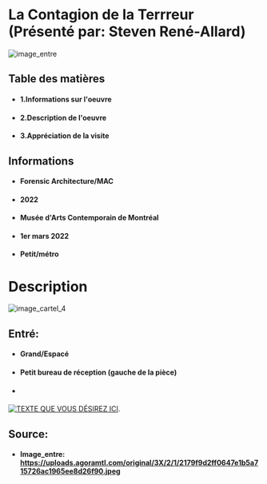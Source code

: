 # La Contagion de la Terrreur (Présenté par: Steven René-Allard)
![image_entre](https://uploads.agoramtl.com/original/3X/2/1/2179f9d2ff0647e1b5a715726ac1965ee8d26f90.jpeg)

## Table des matières
* #### 1.Informations sur l'oeuvre
* #### 2.Description de l'oeuvre
* #### 3.Appréciation de la visite

## Informations
* #### Forensic Architecture/MAC
* #### 2022
* #### Musée d'Arts Contemporain de Montréal
* #### 1er mars 2022
* #### Petit/métro


# Description 
![image_cartel_4](Medias/image_cartel_4.jpg)
## Entré: 
* #### Grand/Espacé 
* #### Petit bureau de réception (gauche de la pièce)
* #### 

















[![TEXTE QUE VOUS DÉSIREZ ICI](http://img.youtube.com/vi/08Z86x7ISl4/0.jpg)](http://www.youtube.com/watch?v=08Z86x7ISl4). 

## Source: 
* #### Image_entre: https://uploads.agoramtl.com/original/3X/2/1/2179f9d2ff0647e1b5a715726ac1965ee8d26f90.jpeg

